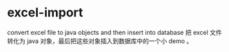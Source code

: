 # excel-import
convert excel file to java objects and then insert into database
把 excel 文件转化为 java 对象，最后把这些对象插入到数据库中的一个小 demo 。
